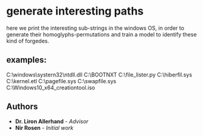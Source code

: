 # generate interesting paths
here we print the interesting sub-strings in the windows OS, in order to generate their homoglyphs-permutations and train a model to identify these kind of forgedes.

## examples:
C:\windows\systern32\ntdll.dll
C:\BOOTNXT
C:\file_lister.py
C:\hiberfil.sys
C:\kernel.etl
C:\pagefile.sys
C:\swapfile.sys
C:\Windows10_x64_creationtool.iso


## Authors

* **Dr. Liron Allerhand** - *Advisor*
* **Nir Rosen** - *Initial work*
